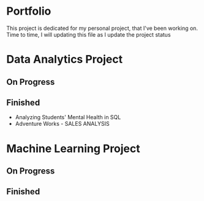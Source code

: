 # Portfolio
This project is dedicated for my personal project, that I've been working on.
Time to time, I will updating this file as I update the project status

# Data Analytics Project
## On Progress
## Finished
- Analyzing Students' Mental Health in SQL
- Adventure Works - SALES ANALYSIS

# Machine Learning Project
## On Progress
## Finished
